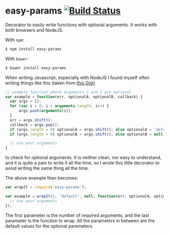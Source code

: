 # easy-params [![Build Status](https://travis-ci.org/tuvistavie/js-easy-params.svg?branch=v0.1.5)](https://travis-ci.org/tuvistavie/js-easy-params)

Decorator to easily write functions with optional arguments.
It works with both browsers and NodeJS.

With `npm`:

```sh
$ npm install easy-params
```

With `bower`:

```sh
$ bower install easy-params
```

When writing Javascript, especially with NodeJS I found myself
often writing things like this (taken from [this Gist](https://gist.github.com/klovadis/2549131))

```javascript
// example function where arguments 2 and 3 are optional
var example = function(err, optionalA, optionalB, callback) {
  var args = [];
  for (var i = 0; i < arguments.length; i++) {
      args.push(arguments[i]);
  }
  err = args.shift();
  callback = args.pop();
  if (args.length > 0) optionalA = args.shift(); else optionalA = 'default';
  if (args.length > 0) optionalB = args.shift(); else optionalB = null;

  // use your arguments
}
```

to check for optional arguments. It is neither clean, nor easy to understand,
and it is quite a pain to write it all the time,
so I wrote this little decorator to avoid writing the same thing all the time.

The above example then becomes:

```javascript
var wrapIt = require('easy-params');

var example = wrapIt(1, 'default', null, function(err, optionalA, optionalB, callback) {
  // use your arguments
});
```

The first parameter is the number of required arguments, and the last
parameter is the function to wrap. All the parameters in between are the
default values for the optional paremeters.
